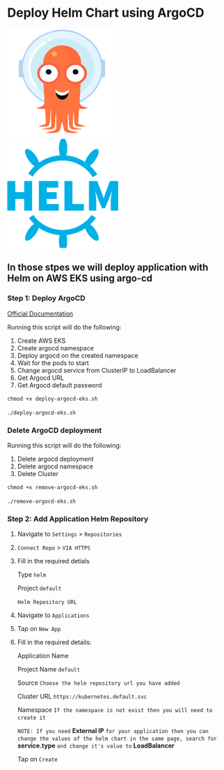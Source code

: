 # Deploy Helm Chart using ArgoCD

<img src="argo.png"  width="255" height="250"> <img src="helm.png"  width="255" height="250">

## In those stpes we will deploy application with Helm on AWS EKS using argo-cd

### Step 1: Deploy ArgoCD
[Official Documentation](https://argo-cd.readthedocs.io/en/stable/)

Running this script will do the following:
1. Create AWS EKS
2. Create argocd namespace
3. Deploy argocd on the created namespace
4. Wait for the pods to start
5. Change argocd service from ClusterIP to LoadBalancer
6. Get Argocd URL
7. Get Argocd default password

```
chmod +x deploy-argocd-eks.sh

./deploy-argocd-eks.sh
```

### Delete ArgoCD deployment
Running this script will do the following:
1. Delete argocd deployment
2. Delete argocd namespace
3. Delete Cluster

```
chmod +x remove-argocd-eks.sh

./remove-argocd-eks.sh
```

### Step 2: Add Application Helm Repository

1. Navigate to `Settings` > `Repositories`
2. `Connect Repo` > `VIA HTTPS`
3. Fill in the required detials

    Type `helm`

    Project `default`

    `Helm Repository URL`

4. Navigate to `Applications`

5. Tap on `New App`

6. Fill in the required details:

    Application Name

    Project Name `default`

    Source `Choose the helm repository url you have added`

    Cluster URL `https://kubernetes.default.svc`

    Namespace `If the namespace is not exist then you will need to create it`

    `NOTE: If you need` **External IP** `for your application then you can change the values of the helm chart in the same page, search for` **service.type** `and change it's value to` **LoadBalancer**

    Tap on `Create`
